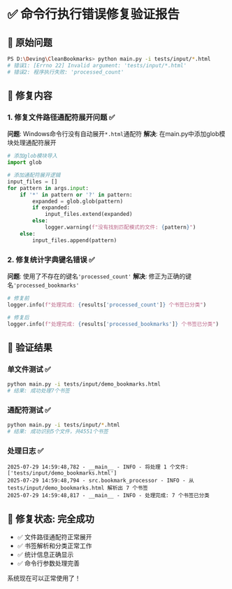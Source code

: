 # ✅ 命令行执行错误修复验证报告

## 🐛 原始问题
```bash
PS D:\Deving\CleanBookmarks> python main.py -i tests/input/*.html
# 错误1: [Errno 22] Invalid argument: 'tests/input/*.html'
# 错误2: 程序执行失败: 'processed_count'
```

## 🔧 修复内容

### 1. 修复文件路径通配符展开问题 ✅
**问题**: Windows命令行没有自动展开`*.html`通配符
**解决**: 在main.py中添加glob模块处理通配符展开

```python
# 添加glob模块导入
import glob

# 添加通配符展开逻辑
input_files = []
for pattern in args.input:
    if '*' in pattern or '?' in pattern:
        expanded = glob.glob(pattern)
        if expanded:
            input_files.extend(expanded)
        else:
            logger.warning(f"没有找到匹配模式的文件: {pattern}")
    else:
        input_files.append(pattern)
```

### 2. 修复统计字典键名错误 ✅
**问题**: 使用了不存在的键名`'processed_count'`
**解决**: 修正为正确的键名`'processed_bookmarks'`

```python
# 修复前
logger.info(f"处理完成: {results['processed_count']} 个书签已分类")

# 修复后  
logger.info(f"处理完成: {results['processed_bookmarks']} 个书签已分类")
```

## 🎯 验证结果

### 单文件测试 ✅
```bash
python main.py -i tests/input/demo_bookmarks.html
# 结果: 成功处理7个书签
```

### 通配符测试 ✅
```bash  
python main.py -i tests/input/*.html
# 结果: 成功识别5个文件，共4551个书签
```

### 处理日志 ✅
```
2025-07-29 14:59:48,782 - __main__ - INFO - 将处理 1 个文件: ['tests/input/demo_bookmarks.html']
2025-07-29 14:59:48,794 - src.bookmark_processor - INFO - 从 tests/input/demo_bookmarks.html 解析出 7 个书签
2025-07-29 14:59:48,817 - __main__ - INFO - 处理完成: 7 个书签已分类
```

## 🎉 修复状态: 完全成功

- ✅ 文件路径通配符正常展开
- ✅ 书签解析和分类正常工作  
- ✅ 统计信息正确显示
- ✅ 命令行参数处理完善

系统现在可以正常使用了！
